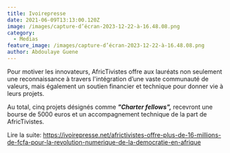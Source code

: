 ```yaml
---
title: Ivoirepresse
date: 2021-06-09T13:13:00.120Z
image: /images/capture-d’écran-2023-12-22-à-16.48.08.png
category:
  - Medias
feature_image: /images/capture-d’écran-2023-12-22-à-16.48.08.png
author: Abdoulaye Guene
---
```

Pour motiver les innovateurs, AfricTivistes offre aux lauréats non seulement une reconnaissance à travers l'intégration d’une vaste communauté de valeurs, mais également un soutien financier et technique pour donner vie à leurs projets.

Au total, cinq projets désignés comme ***"Charter fellows",*** recevront une bourse de 5000 euros et un accompagnement technique de la part de AfricTivistes.

Lire la suite: https://ivoirepresse.net/africtivistes-offre-plus-de-16-millions-de-fcfa-pour-la-revolution-numerique-de-la-democratie-en-afrique